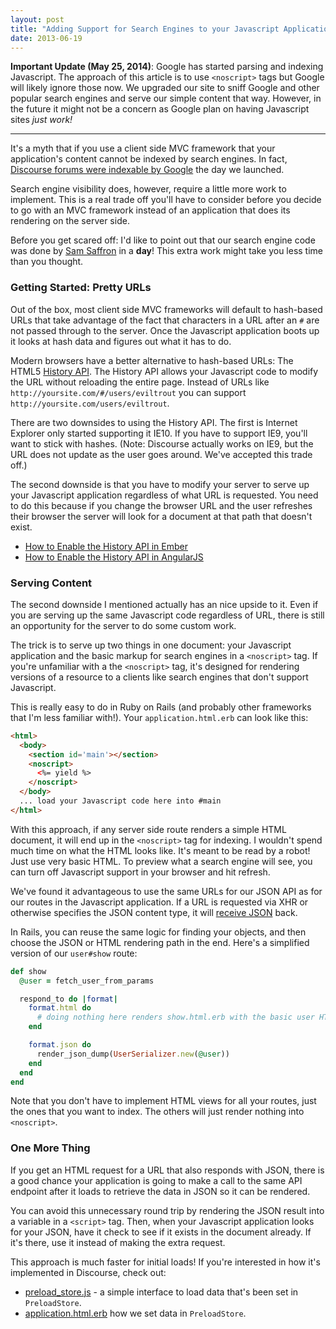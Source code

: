 ```yaml
---
layout: post
title: "Adding Support for Search Engines to your Javascript Applications"
date: 2013-06-19
---
```


**Important Update (May 25, 2014)**: Google has started parsing and indexing Javascript. The approach of this article is to use
`<noscript>` tags but Google will likely ignore those now. We upgraded our site to sniff Google and other popular
search engines and serve our simple content that way. However, in the future it might not be a concern as Google
plan on having Javascript sites *just work!*

---

It's a myth that if you use a client side MVC framework that your application's content cannot
be indexed by search engines. In fact, [Discourse forums were indexable by Google](https://www.google.ca/search?q=site:meta.discourse.org+javascript) the day we launched.

Search engine visibility does, however, require a little more work to implement. This is a real trade off
you'll have to consider before you decide to go with an MVC framework instead of an application that does its rendering
on the server side.

Before you get scared off: I'd like to point out that our search engine code was done by [Sam Saffron](http://samsaffron.com/)
in a **day**! This extra work might take you less time than you thought.


### Getting Started: Pretty URLs

Out of the box, most client side MVC frameworks will default to hash-based URLs that take advantage of
the fact that characters in a URL after an `#` are not passed through to the server. Once the Javascript
application boots up it looks at hash data and figures out what it has to do.

Modern browsers have a better alternative to hash-based URLs: The HTML5 [History API](https://developer.mozilla.org/en-US/docs/Web/Guide/DOM/Manipulating_the_browser_history#Adding_and_modifying_history_entries). The History API
allows your Javascript code to modify the URL without reloading the entire page. Instead of URLs
like `http://yoursite.com/#/users/eviltrout` you can support `http://yoursite.com/users/eviltrout`.

There are two downsides to using the History API. The first is Internet Explorer only started
supporting it IE10. If you have to support IE9, you'll want to stick with hashes. (Note: Discourse
actually works on IE9, but the URL does not update as the user goes around. We've accepted this
trade off.)

The second downside is that you have to modify your server to serve up your Javascript application regardless of
what URL is requested. You need to do this because if you change the browser URL and the user refreshes their
browser the server will look for a document at that path that doesn't exist.

* [How to Enable the History API in Ember](http://emberjs.com/guides/routing/specifying-the-location-api/)
* [How to Enable the History API in AngularJS](http://docs.angularjs.org/guide/dev_guide.services.$location#html5mode)


### Serving Content

The second downside I mentioned actually has an nice upside to it. Even if you are
serving up the same Javascript code regardless of URL, there is still an opportunity for the
server to do some custom work.

The trick is to serve up two things in one document: your Javascript application
and the basic markup for search engines in a `<noscript>` tag. If you're unfamiliar with a the `<noscript>`
tag, it's designed for rendering versions of a resource to a clients like search engines that don't support
Javascript.

This is really easy to do in Ruby on Rails (and probably other frameworks that I'm less familiar with!).
Your `application.html.erb` can look like this:

```html
<html>
  <body>
    <section id='main'></section>
    <noscript>
      <%= yield %>
    </noscript>
  </body>
  ... load your Javascript code here into #main
</html>
```

With this approach, if any server side route renders a simple HTML document, it will end up in the `<noscript>`
tag for indexing. I wouldn't spend much time on what the HTML looks like. It's meant to
be read by a robot! Just use very basic HTML. To preview what a search engine will see, you can turn
off Javascript support in your browser and hit refresh.

We've found it advantageous to use the same URLs for our JSON API as for our routes in the
Javascript application. If a URL is requested via XHR or otherwise specifies the JSON content
type, it will [receive JSON](http://meta.discourse.org/users/eviltrout.json) back.

In Rails, you can reuse the same logic for finding your objects, and then
choose the JSON or HTML rendering path in the end. Here's a simplified version of our
`user#show` route:

```ruby
def show
  @user = fetch_user_from_params

  respond_to do |format|
    format.html do
      # doing nothing here renders show.html.erb with the basic user HTML in <noscript>
    end

    format.json do
      render_json_dump(UserSerializer.new(@user))
    end
  end
end
```

Note that you don't have to implement HTML views for all your routes, just the ones that
you want to index. The others will just render nothing into `<noscript>`.


### One More Thing

If you get an HTML request for a URL that also responds with JSON, there is a good chance
your application is going to make a call to the same API endpoint after it loads to
retrieve the data in JSON so it can be rendered.

You can avoid this unnecessary round trip by rendering the JSON result into a variable
in a `<script>` tag. Then, when your Javascript application looks for your JSON, have it check to see
if it exists in the document already. If it's there, use it instead of making the extra
request.

This approach is much faster for initial loads! If you're interested in how it's
implemented in Discourse, check out:

* [preload_store.js](https://github.com/discourse/discourse/blob/master/app/assets/javascripts/preload_store.js) - a simple interface to load data that's been set in `PreloadStore`.
* [application.html.erb](https://github.com/discourse/discourse/blob/master/app/views/layouts/application.html.erb#L59) how we set data in `PreloadStore`.





